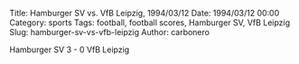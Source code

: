 Title: Hamburger SV vs. VfB Leipzig, 1994/03/12
Date: 1994/03/12 00:00
Category: sports
Tags: football, football scores, Hamburger SV, VfB Leipzig
Slug: hamburger-sv-vs-vfb-leipzig
Author: carbonero


Hamburger SV 3 - 0 VfB Leipzig
